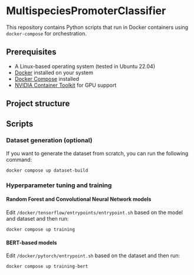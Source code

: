 # MultispeciesPromoterClassifier

This repository contains Python scripts that run in Docker containers using `docker-compose` for orchestration.

## Prerequisites

- A Linux-based operating system (tested in Ubuntu 22.04)
- [Docker](https://www.docker.com/) installed on your system
- [Docker Compose](https://docs.docker.com/compose/) installed
- [NVIDIA Container Toolkit](https://docs.nvidia.com/datacenter/cloud-native/container-toolkit/install-guide.html) for GPU support

## Project structure


## Scripts

### Dataset generation (optional)
If you want to generate the dataset from scratch, you can run the following command:

```
docker compose up dataset-build
```

### Hyperparameter tuning and training

#### Random Forest and Convolutional Neural Network models
Edit `/docker/tensorflow/entrypoints/entrypoint.sh` based on the model and dataset and then run:

```
docker compose up training
```

#### BERT-based models
Edit `/docker/pytorch/entrypoint.sh` based on the dataset and then run:

```
docker compose up training-bert
```
